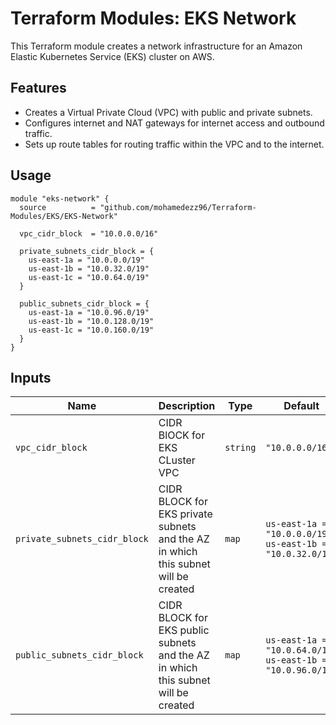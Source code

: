 # Terraform Modules: EKS Network

This Terraform module creates a network infrastructure for an Amazon Elastic Kubernetes Service (EKS) cluster on AWS.

## Features

- Creates a Virtual Private Cloud (VPC) with public and private subnets.
- Configures internet and NAT gateways for internet access and outbound traffic.
- Sets up route tables for routing traffic within the VPC and to the internet.

## Usage

```hcl
module "eks-network" {
  source          = "github.com/mohamedezz96/Terraform-Modules/EKS/EKS-Network"

  vpc_cidr_block  = "10.0.0.0/16"

  private_subnets_cidr_block = {
    us-east-1a = "10.0.0.0/19"
    us-east-1b = "10.0.32.0/19"
    us-east-1c = "10.0.64.0/19"
  }

  public_subnets_cidr_block = {
    us-east-1a = "10.0.96.0/19"
    us-east-1b = "10.0.128.0/19"
    us-east-1c = "10.0.160.0/19"
  }
}
```
## Inputs

| Name                         | Description                                                                        | Type     | Default                                                    | Required |
|------------------------------|------------------------------------------------------------------------------------|----------|------------------------------------------------------------|----------|
| `vpc_cidr_block`             | CIDR BlOCK for EKS CLuster VPC                                                     | `string` | `"10.0.0.0/16"`                                            | No       |
| `private_subnets_cidr_block` | CIDR BLOCK for EKS private subnets and the AZ in which this subnet will be created | `map`    | `us-east-1a = "10.0.0.0/19"   us-east-1b = "10.0.32.0/19"`  | No       |
| `public_subnets_cidr_block`  | CIDR BLOCK for EKS public subnets and the AZ in which this subnet will be created  | `map`    | `us-east-1a = "10.0.64.0/19"  us-east-1b = "10.0.96.0/19"` | No       |



